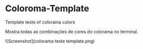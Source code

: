 # Coloroma-Template

Template teste of colorama colors

Mostra todas as combinações de cores do colorama no terminal.

![Screenshot](colorama teste template.png)
